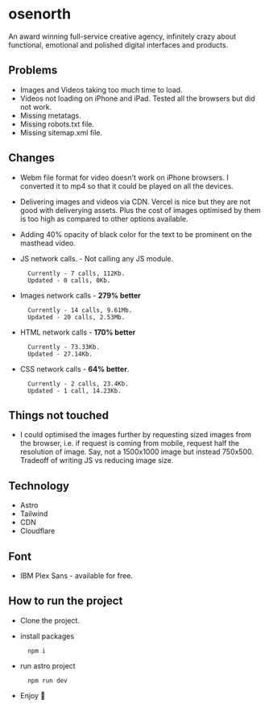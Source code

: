 # osenorth
An award winning full-service creative agency, infinitely crazy about functional, emotional and polished digital interfaces and products.

## Problems
- Images and Videos taking too much time to load.
- Videos not loading on iPhone and iPad. Tested all the browsers but did not work.
- Missing metatags.
- Missing robots.txt file.
- Missing sitemap.xml file.

## Changes
- Webm file format for video doesn't work on iPhone browsers. I converted it to mp4 so that it could be played on all the devices.
- Delivering images and videos via CDN. Vercel is nice but they are not good with deliverying assets. Plus the cost of images optimised by them is too high as compared to other options available.
- Adding 40% opacity of black color for the text to be prominent on the masthead video.
- JS network calls. - Not calling any JS module.

        Currently - 7 calls, 112Kb.
        Updated - 0 calls, 0Kb.
  
- Images network calls - **279% better**

        Currently - 14 calls, 9.61Mb.
        Updated - 20 calls, 2.53Mb.
  
- HTML network calls - **170% better**

        Currently - 73.33Kb.
        Updated - 27.14Kb. 
  
- CSS network calls - **64% better**.

        Currently - 2 calls, 23.4Kb.
        Updated - 1 call, 14.23Kb. 

## Things not touched
- I could optimised the images further by requesting sized images from the browser, i.e. if request is coming from mobile, request half the resolution of image. Say, not a 1500x1000 image but instead 750x500. Tradeoff of writing JS vs reducing image size.

## Technology
- Astro
- Tailwind
- CDN
- Cloudflare

## Font
- IBM Plex Sans - available for free.

## How to run the project
- Clone the project.
- install packages

        npm i
- run astro project

        npm run dev
- Enjoy 🎉

